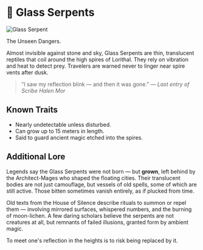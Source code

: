 # 🐍 Glass Serpents

![Glass Serpent](/images/glass-serpent.png)

The Unseen Dangers.

Almost invisible against stone and sky, Glass Serpents are thin, translucent reptiles that coil around the high spires of Lorithal. They rely on vibration and heat to detect prey. Travelers are warned never to linger near spire vents after dusk.

> "I saw my reflection blink — and then it was gone." — *Last entry of Scribe Halen Mor*

## Known Traits

- Nearly undetectable unless disturbed.
- Can grow up to 15 meters in length.
- Said to guard ancient magic etched into the spires.

## Additional Lore

Legends say the Glass Serpents were not born — but **grown**, left behind by the Architect-Mages who shaped the floating cities. Their translucent bodies are not just camouflage, but vessels of old spells, some of which are still active. Those bitten sometimes vanish entirely, as if plucked from time.

Old texts from the House of Silence describe rituals to summon or repel them — involving mirrored surfaces, whispered numbers, and the burning of moon-lichen. A few daring scholars believe the serpents are not creatures at all, but remnants of failed illusions, granted form by ambient magic.

To meet one's reflection in the heights is to risk being replaced by it.
